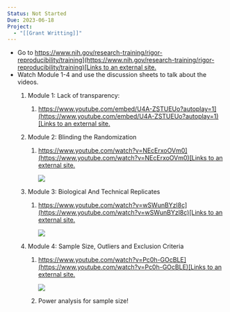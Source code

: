```yaml
---
Status: Not Started
Due: 2023-06-18
Project:
  - "[[Grant Writting]]"
---
```

  

- Go to [https://www.nih.gov/research-training/rigor-reproducibility/training](https://www.nih.gov/research-training/rigor-reproducibility/training)[Links to an external site.](https://www.nih.gov/research-training/rigor-reproducibility/training)
- Watch Module 1-4 and use the discussion sheets to talk about the videos.
    1. Module 1: Lack of transparency:
        1. [https://www.youtube.com/embed/U4A-ZSTUEUo?autoplay=1](https://www.youtube.com/embed/U4A-ZSTUEUo?autoplay=1)[Links to an external site.](https://www.youtube.com/embed/U4A-ZSTUEUo?autoplay=1)
    2. Module 2: Blinding the Randomization
        1. [https://www.youtube.com/watch?v=NEcErxoOVm0](https://www.youtube.com/watch?v=NEcErxoOVm0)[Links to an external site.](https://www.youtube.com/watch?v=NEcErxoOVm0)
            
            [![](https://canvas.case.edu/images/play_overlay.png)](https://canvas.case.edu/images/play_overlay.png)
            
    3. Module 3: Biological And Technical Replicates
        1. [https://www.youtube.com/watch?v=wSWunBYzl8c](https://www.youtube.com/watch?v=wSWunBYzl8c)[Links to an external site.](https://www.youtube.com/watch?v=wSWunBYzl8c)
            
            [![](https://canvas.case.edu/images/play_overlay.png)](https://canvas.case.edu/images/play_overlay.png)
            
    4. Module 4: Sample Size, Outliers and Exclusion Criteria
        1. [https://www.youtube.com/watch?v=Pc0h-GOcBLE](https://www.youtube.com/watch?v=Pc0h-GOcBLE)[Links to an external site.](https://www.youtube.com/watch?v=Pc0h-GOcBLE)
            
            [![](https://canvas.case.edu/images/play_overlay.png)](https://canvas.case.edu/images/play_overlay.png)
            
        2. Power analysis for sample size!